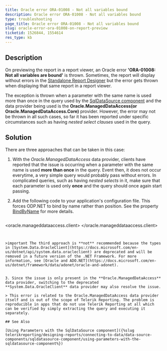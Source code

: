 ```yaml
---
title: Oracle error ORA-01008 - Not all variables bound 
description: Oracle error ORA-01008 - Not all variables bound 
type: troubleshooting
page_title: Oracle error ORA-01008 - Not all variables bound 
slug: oracle-error-ora-01008-on-report-preview 
ticketid: 1526844, 1554614
res_type: kb
---
```


## Description

On previewing the report in a report viewer, an Oracle error **'ORA-01008: Not all variables are bound'** is thrown. Sometimes, the report will display without errors in the [Standalone Report Designer](../standalone-report-designer) but the error gets thrown when displaying that same report in a report viewer. 

The exception is thrown when a parameter with the same name is used more than once in the query used by the [SqlDataSource component](../sqldatasource) and the data provider being used is the **Oracle.ManagedDataAccess(or Oracle.ManagedDataAccess.Core)** provider. However, the error may not be thrown in all such cases, so far it has been reported under specific circumstances such as having *nested select clauses* used in the query.

## Solution

There are three approaches that can be taken in this case:

1. With the *Oracle.ManagedDataAccess* data provider, clients have reported that the issue is occurring when a parameter with the same name is used **more than once** in the query. Event then, it does not occur everytime, a very simple query would probably pass without errors. In complicated queries, such as having *nested selects* in it, make sure that each parameter is used only **once** and the query should once again start passing. 

2. Add the following code to your application's configuration file. This forces ODP.NET to bind by name rather than position. See the property [BindByName]( https://docs.oracle.com/en/database/oracle/oracle-database/12.2/odpnt/CommandBindByName.html#GUID-609B7F20-2444-4CBF-AC8A-A19907A626C8) for more details. 
   
   ````XML
<oracle.manageddataaccess.client>
    <version number="*">
        <settings>
            <setting name="BindByName" value="True"/>
        </settings>
    </version>
</oracle.manageddataaccess.client>
````


>important The third approach is **not** recommended because the types in [System.Data.OracleClient](https://docs.microsoft.com/en-us/dotnet/api/system.data.oracleclient) are deprecated and will be removed in a future version of the .NET Framework. For more information, see [Oracle and ADO.NET](https://docs.microsoft.com/en-us/dotnet/framework/data/adonet/oracle-and-adonet).


3. Since the issue is only present in the **Oracle.ManagedDataAccess** data provider, switching to the deprecated **System.Data.OracleClient** data provider may also resolve the issue. 

> This error is related to the Oracle.ManagedDataAccess data provider itself and is out of the scope of Telerik Reporting. The problem is reproducible in apps that do not use Telerik Reporting at all which can be verified by simply extracting the query and executing it separately.

## See Also

[Using Parameters with the SqlDataSource component]({%slug telerikreporting/designing-reports/connecting-to-data/data-source-components/sqldatasource-component/using-parameters-with-the-sqldatasource-component%})
